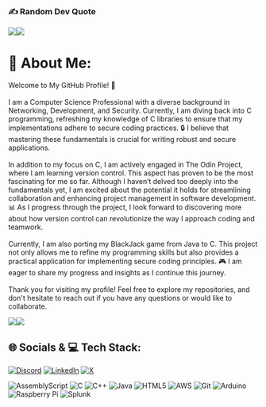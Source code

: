 ### ✍️ Random Dev Quote
![](https://quotes-github-readme.vercel.app/api?type=horizontal&theme=tokyonight&hide_border=false)![](https://github-readme-stats.vercel.app/api/top-langs/?username=airbuff&theme=tokyonight&hide_border=true&include_all_commits=true&count_private=true&layout=compact)<br/>




# 💫 About Me:
Welcome to My GitHub Profile! 👋<br><br>I am a Computer Science Professional with a diverse background in Networking, Development, and Security. Currently, I am diving back into C programming, refreshing my knowledge of C libraries to ensure that my implementations adhere to secure coding practices. 🔒 I believe that mastering these fundamentals is crucial for writing robust and secure applications.<br><br>In addition to my focus on C, I am actively engaged in The Odin Project, where I am learning version control. This aspect has proven to be the most fascinating for me so far. Although I haven’t delved too deeply into the fundamentals yet, I am excited about the potential it holds for streamlining collaboration and enhancing project management in software development. 📊 As I progress through the project, I look forward to discovering more about how version control can revolutionize the way I approach coding and teamwork.<br><br>Currently, I am also porting my BlackJack game from Java to C. This project not only allows me to refine my programming skills but also provides a practical application for implementing secure coding principles. 🎮 I am eager to share my progress and insights as I continue this journey.<br><br>Thank you for visiting my profile! Feel free to explore my repositories, and don't hesitate to reach out if you have any questions or would like to collaborate.

![](https://github-readme-stats.vercel.app/api?username=airbuff&theme=tokyonight&hide_border=false&include_all_commits=true&count_private=true)![](https://github-readme-streak-stats.herokuapp.com/?user=airbuff&theme=tokyonight&hide_border=false)<br/>  


## 🌐 Socials &  💻 Tech Stack:
[![Discord](https://img.shields.io/badge/Discord-%237289DA.svg?logo=discord&logoColor=white)](https://discord.gg/https://discord.gg/WK2cS73R) [![LinkedIn](https://img.shields.io/badge/LinkedIn-%230077B5.svg?logo=linkedin&logoColor=white)](https://linkedin.com/in/https://www.linkedin.com/in/bhandari-nishan/) [![X](https://img.shields.io/badge/X-black.svg?logo=X&logoColor=white)](https://x.com/https://x.com/_airbuff_)          

 
![AssemblyScript](https://img.shields.io/badge/assembly%20script-%23000000.svg?style=flat&logo=assemblyscript&logoColor=white) ![C](https://img.shields.io/badge/c-%2300599C.svg?style=flat&logo=c&logoColor=white) ![C++](https://img.shields.io/badge/c++-%2300599C.svg?style=flat&logo=c%2B%2B&logoColor=white) ![Java](https://img.shields.io/badge/java-%23ED8B00.svg?style=flat&logo=openjdk&logoColor=white) ![HTML5](https://img.shields.io/badge/html5-%23E34F26.svg?style=flat&logo=html5&logoColor=white) ![AWS](https://img.shields.io/badge/AWS-%23FF9900.svg?style=flat&logo=amazon-aws&logoColor=white) ![Git](https://img.shields.io/badge/git-%23F05033.svg?style=flat&logo=git&logoColor=white) ![Arduino](https://img.shields.io/badge/-Arduino-00979D?style=flat&logo=Arduino&logoColor=white) ![Raspberry Pi](https://img.shields.io/badge/-RaspberryPi-C51A4A?style=flat&logo=Raspberry-Pi) ![Splunk](https://img.shields.io/badge/splunk-%23000000.svg?style=flat&logo=splunk&logoColor=white)



